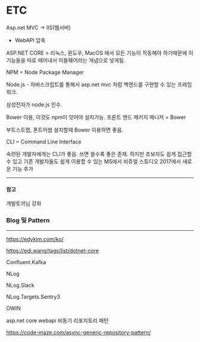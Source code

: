 # ETC

Asp.net MVC -> IIS(웹서버)
- WebAPI 압축

ASP.NET CORE > 리눅스, 윈도우, MacOS
에서 모든 기능이 작동해야 하기때문에
이 기능들을 따로 떼어내서 미들웨어라는 개념으로 넣게됨.


NPM = Node Package Manager

Node.js - 자바스크립트를 통해서 asp.net mvc 처럼 백앤드를 구현할 수 있는 프레임워크. 

삼성전자가 node.js 인수.

Bower 이용, 이것도 npm이 잇어야 설치가능. 프론트 앤드 패키지 매니저 = Bower

부트스트랩, 폰트어썸 설치할때 Bower 이용하면 좋음.

CLI = Command Line Interface

숙련된 개발자에게는 CLI가 좋음. 쓰면 쓸수록 좋은 존재.
하지만 초보자도 쉽게 접근할 수 있고 기존 개발자들도 쉽게 이용할 수 있는
MS에서 비쥬얼 스튜디오 2017에서 새로운 기능 추가

---
#### 참고

개발토끼님 강좌

### Blog 및 Pattern
---

https://edykim.com/ko/

https://edi.wang/tags/list/dotnet-core


Confluent.Kafka

NLog

NLog.Slack

NLog.Targets.Sentry3

OWIN

asp.net core webapi 비동기 리포지토리 패턴

https://code-maze.com/async-generic-repository-pattern/